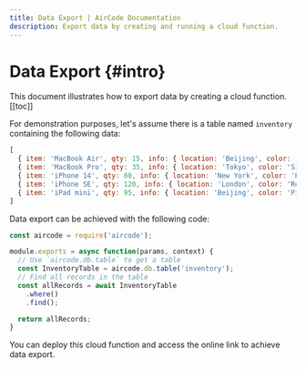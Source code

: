 ```yaml
---
title: Data Export | AirCode Documentation
description: Export data by creating and running a cloud function.
---
```


# Data Export {#intro}

This document illustrates how to export data by creating a cloud function.
[[toc]]

For demonstration purposes, let's assume there is a table named `inventory` containing the following data:

```js
[
  { item: 'MacBook Air', qty: 15, info: { location: 'Beijing', color: 'Black' } },
  { item: 'MacBook Pro', qty: 35, info: { location: 'Tokyo', color: 'Silver' } },
  { item: 'iPhone 14', qty: 80, info: { location: 'New York', color: 'Blue' } },
  { item: 'iPhone SE', qty: 120, info: { location: 'London', color: 'Red' } },
  { item: 'iPad mini', qty: 95, info: { location: 'Beijing', color: 'Pink' } }
]
```

Data export can be achieved with the following code:

```js
const aircode = require('aircode');

module.exports = async function(params, context) {
  // Use `aircode.db.table` to get a table
  const InventoryTable = aircode.db.table('inventory');
  // Find all records in the table
  const allRecords = await InventoryTable
    .where()
    .find();

  return allRecords;
}
```

You can deploy this cloud function and access the online link to achieve data export.

